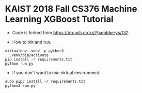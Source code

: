 # KAIST 2018 Fall CS376 Machine Learning XGBoost Tutorial

* Code is forked from https://brunch.co.kr/@snobberys/137.

* How to init and run.
```
virtualenv .venv -p python3
. .venv/bin/activate
pip install -r requirements.txt
python run.py
```

* If you don't want to use virtual environment.
```
sudo pip3 install -r requirements.txt
python3 run.py
```
